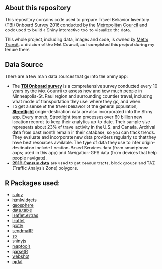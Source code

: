 ## About this repository

This repository contains code used to prepare Travel Behavior Inventory (TBI) Onboard Survey 2016 conducted by the [Metropolitan Council](metrocouncil.org) and code used to build a Shiny interactive tool to visualize the data.

This whole project, including data, images and code, is owned by [Metro Transit](metrotransit.org), a division of the Met Council, as I completed this project during my tenure there. 

## Data Source

There are a few main data sources that go into the Shiny app:

* The [**TBI Onboard survey**](https://gisdata.mn.gov/dataset/us-mn-state-metc-society-tbi-transit-onboard2016) is a comprehensive survey conducted every 10 years by the Met Council to assess how and how much people in Minneapolis-St. Paul region and surrounding counties travel, including what mode of transportation they use, where they go, and when.
* To get a sense of the travel behavior of the general population, [**Streetlight**](https://www.streetlightdata.com/) origin-destination data are also incorporated into the Shiny app. Every month, Streetlight team processes over 60 billion new location records to keep their analytics up-to-date. Their sample size represents about 23% of travel activity in the U.S. and Canada. Archival data from past month remain in their database, so you can track trends. They evaluate and incorporate new data providers regularly so that they have best resources available. The type of data they use to infer origin-destination include Location-Based Services data (from smartphone apps; used in this app) and Navigation-GPS data (from devices that help people navigate). 
* [**2010 Census data**](https://gisdata.mn.gov/dataset/us-mn-state-metc-society-census2010population) are used to get census tracts, block groups and TAZ (Traffic Analysis Zone) polygons. 

## R Packages used:

* [shiny](https://shiny.rstudio.com/)
* [htmlwidgets](https://www.htmlwidgets.org/)
* [geosphere](https://cran.r-project.org/web/packages/geosphere/geosphere.pdf)
* [data.table](https://cran.r-project.org/web/packages/data.table/vignettes/datatable-intro.html)
* [leaflet.extras](https://github.com/bhaskarvk/leaflet.extras)
* [leaflet](https://rstudio.github.io/leaflet/)
* [plotly](https://plot.ly/r/)
* [sendmailR](https://cran.r-project.org/web/packages/sendmailR/index.html)
* [sp](https://cran.r-project.org/web/packages/sp/index.html)
* [shinyjs](https://deanattali.com/shinyjs/)
* [maptools](https://cran.r-project.org/web/packages/maptools/index.html)
* [parsetR](http://timelyportfolio.github.io/parsetR/)
* [webshot](https://cran.r-project.org/web/packages/webshot/vignettes/intro.html)
* [rgdal](https://cran.r-project.org/web/packages/rgdal/index.html)
